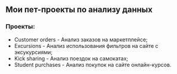 ## Мои пет-проекты по анализу данных

### Проекты: 
- Customer orders - Анализ заказов на маркетплейсе;
- Excursions - Анализ использования фильтров на сайте с эксукурсиями;
- Kick sharing - Анализ поездок на самокатах;
- Student purchases - Анализ покупок на сайте онлайн-курсов.